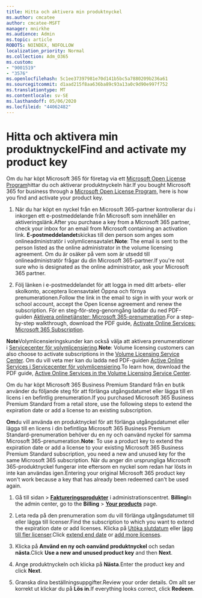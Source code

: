 ```yaml
---
title: Hitta och aktivera min produktnyckel
ms.author: cmcatee
author: cmcatee-MSFT
manager: mnirkhe
ms.audience: Admin
ms.topic: article
ROBOTS: NOINDEX, NOFOLLOW
localization_priority: Normal
ms.collection: Adm_O365
ms.custom:
- "9001519"
- "3576"
ms.openlocfilehash: 5c1ee37397981e70d141b5bc5a7880209b236a61
ms.sourcegitcommit: d1aad215f8aa636ba89c93a13a0c9d90e997f752
ms.translationtype: MT
ms.contentlocale: sv-SE
ms.lasthandoff: 05/06/2020
ms.locfileid: "44062482"
---
```

# <a name="find-and-activate-my-product-key"></a><span data-ttu-id="b41d2-102">Hitta och aktivera min produktnyckel</span><span class="sxs-lookup"><span data-stu-id="b41d2-102">Find and activate my product key</span></span>

<span data-ttu-id="b41d2-103">Om du har köpt Microsoft 365 för företag via ett [Microsoft Open License Program](https://go.microsoft.com/fwlink/p/?LinkID=613298)hittar du och aktiverar produktnyckeln här.</span><span class="sxs-lookup"><span data-stu-id="b41d2-103">If you bought Microsoft 365 for business through a [Microsoft Open License Program](https://go.microsoft.com/fwlink/p/?LinkID=613298), here is how you find and activate your product key.</span></span>

1. <span data-ttu-id="b41d2-104">När du har köpt en nyckel från en Microsoft 365-partner kontrollerar du i inkorgen ett e-postmeddelande från Microsoft som innehåller en aktiveringslänk.</span><span class="sxs-lookup"><span data-stu-id="b41d2-104">After you purchase a key from a Microsoft 365 partner, check your inbox for an email from Microsoft containing an activation link.</span></span>  <span data-ttu-id="b41d2-105">**E-postmeddelandet**skickas till den person som anges som onlineadministratör i volymlicensavtalet.</span><span class="sxs-lookup"><span data-stu-id="b41d2-105">**Note**: The email is sent to the person listed as the online administrator in the volume licensing agreement.</span></span>  <span data-ttu-id="b41d2-106">Om du är osäker på vem som är utsedd till onlineadministratör frågar du din Microsoft 365-partner.</span><span class="sxs-lookup"><span data-stu-id="b41d2-106">If you're not sure who is designated as the online administrator, ask your Microsoft 365 partner.</span></span>

2. <span data-ttu-id="b41d2-107">Följ länken i e-postmeddelandet för att logga in med ditt arbets- eller skolkonto, acceptera licensavtalet Öppna och förnya prenumerationen.</span><span class="sxs-lookup"><span data-stu-id="b41d2-107">Follow the link in the email to sign in with your work or school account, accept the Open license agreement and renew the subscription.</span></span>  <span data-ttu-id="b41d2-108">För en steg-för-steg-genomgång laddar du ned PDF-guiden [Aktivera onlinetjänster: Microsoft 365-prenumeration](https://go.microsoft.com/fwlink/p/?LinkId=618100).</span><span class="sxs-lookup"><span data-stu-id="b41d2-108">For a step-by-step walkthrough, download the PDF guide, [Activate Online Services: Microsoft 365 Subscription](https://go.microsoft.com/fwlink/p/?LinkId=618100).</span></span> 

<span data-ttu-id="b41d2-109">**Note**Volymlicensieringskunder kan också välja att aktivera prenumerationer i [Servicecenter för volymlicensiering](https://go.microsoft.com/fwlink/p/?LinkID=282016).</span><span class="sxs-lookup"><span data-stu-id="b41d2-109">**Note**: Volume licensing customers can also choose to activate subscriptions in the [Volume Licensing Service Center](https://go.microsoft.com/fwlink/p/?LinkID=282016).</span></span>  <span data-ttu-id="b41d2-110">Om du vill veta mer kan du ladda ned PDF-guiden [Active Online Services i Servicecenter för volymlicensiering](https://go.microsoft.com/fwlink/p/?LinkId=618096).</span><span class="sxs-lookup"><span data-stu-id="b41d2-110">To learn how, download the PDF guide, [Active Online Services in the Volume Licensing Service Center](https://go.microsoft.com/fwlink/p/?LinkId=618096).</span></span>

<span data-ttu-id="b41d2-111">Om du har köpt Microsoft 365 Business Premium Standard från en butik använder du följande steg för att förlänga utgångsdatumet eller lägga till en licens i en befintlig prenumeration.</span><span class="sxs-lookup"><span data-stu-id="b41d2-111">If you purchased Microsoft 365 Business Premium Standard from a retail store, use the following steps to extend the expiration date or add a license to an existing subscription.</span></span>

<span data-ttu-id="b41d2-112">**Om**du vill använda en produktnyckel för att förlänga utgångsdatumet eller lägga till en licens i din befintliga Microsoft 365 Business Premium Standard-prenumeration behöver du en ny och oanvänd nyckel för samma Microsoft 365-prenumeration.</span><span class="sxs-lookup"><span data-stu-id="b41d2-112">**Note**: To use a product key to extend the expiration date or add a license to your existing Microsoft 365 Business Premium Standard subscription, you need a new and unused key for the same Microsoft  365 subscription.</span></span>  <span data-ttu-id="b41d2-113">När du anger din ursprungliga Microsoft 365-produktnyckel fungerar inte eftersom en nyckel som redan har lösts in inte kan användas igen.</span><span class="sxs-lookup"><span data-stu-id="b41d2-113">Entering your original Microsoft  365 product key won't work because a key that has already been redeemed can't be used again.</span></span>

1. <span data-ttu-id="b41d2-114">Gå till sidan > **[Faktureringsprodukter](https://go.microsoft.com/fwlink/p/?linkid=842054)** i administrationscentret. **Billing**</span><span class="sxs-lookup"><span data-stu-id="b41d2-114">In the admin center, go to the **Billing** > **[Your products](https://go.microsoft.com/fwlink/p/?linkid=842054)** page.</span></span>

2. <span data-ttu-id="b41d2-115">Leta reda på den prenumeration som du vill förlänga utgångsdatumet till eller lägga till licenser.</span><span class="sxs-lookup"><span data-stu-id="b41d2-115">Find the subscription to which you want to extend the expiration date or add licenses.</span></span>  <span data-ttu-id="b41d2-116">Klicka på [Utöka slutdatum](https://go.microsoft.com/fwlink/p/?linkid=842054) eller [lägg till fler licenser](https://go.microsoft.com/fwlink/p/?linkid=842054).</span><span class="sxs-lookup"><span data-stu-id="b41d2-116">Click [extend end date](https://go.microsoft.com/fwlink/p/?linkid=842054) or [add more licenses](https://go.microsoft.com/fwlink/p/?linkid=842054).</span></span>

3. <span data-ttu-id="b41d2-117">Klicka på **Använd en ny och oanvänd produktnyckel** och sedan **nästa**.</span><span class="sxs-lookup"><span data-stu-id="b41d2-117">Click **Use a new and unused product key** and then **Next**.</span></span>

4. <span data-ttu-id="b41d2-118">Ange produktnyckeln och klicka på **Nästa**.</span><span class="sxs-lookup"><span data-stu-id="b41d2-118">Enter the product key and click **Next**.</span></span>

5. <span data-ttu-id="b41d2-119">Granska dina beställningsuppgifter.</span><span class="sxs-lookup"><span data-stu-id="b41d2-119">Review your order details.</span></span>  <span data-ttu-id="b41d2-120">Om allt ser korrekt ut klickar du på **Lös in**.</span><span class="sxs-lookup"><span data-stu-id="b41d2-120">If everything looks correct, click **Redeem**.</span></span>